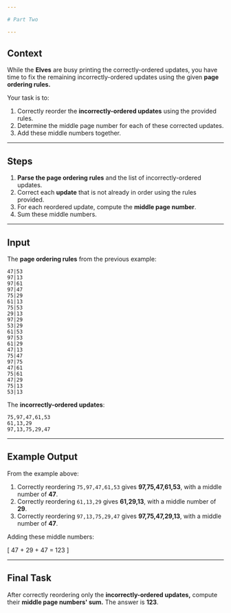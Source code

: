 ```yaml
---

# Part Two  

---
```


## Context  

While the **Elves** are busy printing the correctly-ordered updates, you have time to fix the remaining incorrectly-ordered updates using the given **page ordering rules.**  

Your task is to:  
1. Correctly reorder the **incorrectly-ordered updates** using the provided rules.  
2. Determine the middle page number for each of these corrected updates.  
3. Add these middle numbers together.

---

## Steps  

1. **Parse the page ordering rules** and the list of incorrectly-ordered updates.  
2. Correct each **update** that is not already in order using the rules provided.  
3. For each reordered update, compute the **middle page number**.  
4. Sum these middle numbers.

---

## Input  

The **page ordering rules** from the previous example:

```
47|53  
97|13  
97|61  
97|47  
75|29  
61|13  
75|53  
29|13  
97|29  
53|29  
61|53  
97|53  
61|29  
47|13  
75|47  
97|75  
47|61  
75|61  
47|29  
75|13  
53|13  
```

The **incorrectly-ordered updates**:

```
75,97,47,61,53  
61,13,29  
97,13,75,29,47  
```

---

## Example Output  

From the example above:

1. Correctly reordering `75,97,47,61,53` gives **97,75,47,61,53**, with a middle number of **47**.  
2. Correctly reordering `61,13,29` gives **61,29,13**, with a middle number of **29**.  
3. Correctly reordering `97,13,75,29,47` gives **97,75,47,29,13**, with a middle number of **47**.  

Adding these middle numbers:  

\[
47 + 29 + 47 = 123
\]

---

## Final Task  

After correctly reordering only the **incorrectly-ordered updates,** compute their **middle page numbers' sum.** The answer is **123**.